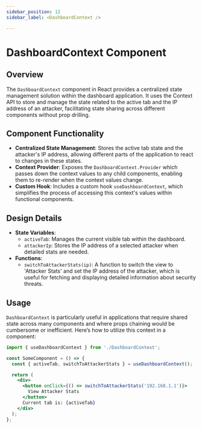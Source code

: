 ```yaml
---
sidebar_position: 12
sidebar_label: <DashboardContext />

---
```


# DashboardContext Component

## Overview
The `DashboardContext` component in React provides a centralized state management solution within the dashboard application. It uses the Context API to store and manage the state related to the active tab and the IP address of an attacker, facilitating state sharing across different components without prop drilling.

## Component Functionality
- **Centralized State Management**: Stores the active tab state and the attacker's IP address, allowing different parts of the application to react to changes in these states.
- **Context Provider**: Exposes the `DashboardContext.Provider` which passes down the context values to any child components, enabling them to re-render when the context values change.
- **Custom Hook**: Includes a custom hook `useDashboardContext`, which simplifies the process of accessing this context's values within functional components.

## Design Details
- **State Variables**:
  - `activeTab`: Manages the current visible tab within the dashboard.
  - `attackerIp`: Stores the IP address of a selected attacker when detailed stats are needed.
- **Functions**:
  - `switchToAttackerStats(ip)`: A function to switch the view to 'Attacker Stats' and set the IP address of the attacker, which is useful for fetching and displaying detailed information about security threats.

## Usage
`DashboardContext` is particularly useful in applications that require shared state across many components and where props chaining would be cumbersome or inefficient. Here’s how to utilize this context in a component:

```jsx
import { useDashboardContext } from './DashboardContext';

const SomeComponent = () => {
  const { activeTab, switchToAttackerStats } = useDashboardContext();

  return (
    <div>
      <button onClick={() => switchToAttackerStats('192.168.1.1')}>
        View Attacker Stats
      </button>
      Current tab is: {activeTab}
    </div>
  );
};
